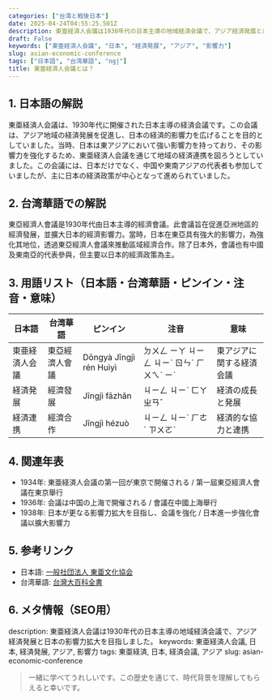 ```yaml
---
categories: ["台湾と戦後日本"]
date: 2025-04-24T04:55:25.501Z
description: 東亜経済人会議は1930年代の日本主導の地域経済会議で、アジア経済発展と日本の影響力拡大を目指しました。
draft: False
keywords: ["東亜経済人会議", "日本", "経済発展", "アジア", "影響力"]
slug: asian-economic-conference
tags: ["日本語", "台湾華語", "ngj"]
title: 東亜経済人会議とは？
---
```




## 1. 日本語の解説
東亜経済人会議は、1930年代に開催された日本主導の経済会議です。この会議は、アジア地域の経済発展を促進し、日本の経済的影響力を広げることを目的としていました。当時、日本は東アジアにおいて強い影響力を持っており、その影響力を強化するため、東亜経済人会議を通じて地域の経済連携を図ろうとしていました。この会議には、日本だけでなく、中国や東南アジアの代表者も参加していましたが、主に日本の経済政策が中心となって進められていました。

## 2. 台湾華語での解説
東亞經濟人會議是1930年代由日本主導的經濟會議。此會議旨在促進亞洲地區的經濟發展，並擴大日本的經濟影響力。當時，日本在東亞具有強大的影響力，為強化其地位，透過東亞經濟人會議來推動區域經濟合作。除了日本外，會議也有中國及東南亞的代表參與，但主要以日本的經濟政策為主。

## 3. 用語リスト（日本語・台湾華語・ピンイン・注音・意味）

| 日本語         | 台湾華語     | ピンイン         | 注音            | 意味                   |
|----------------|--------------|------------------|-----------------|------------------------|
| 東亜経済人会議 | 東亞經濟人會議 | Dōngyà Jīngjì rén Huìyì | ㄉㄨㄥ ㄧㄚ ㄐㄧㄥ ㄐㄧˋ ㄖㄣˊ ㄏㄨㄟˋ ㄧˋ | 東アジアに関する経済会議 |
| 経済発展       | 經濟發展     | Jīngjì fāzhǎn    | ㄐㄧㄥ ㄐㄧˋ ㄈㄚ ㄓㄢˇ   | 経済の成長と発展        |
| 経済連携       | 經濟合作     | Jīngjì hézuò     | ㄐㄧㄥ ㄐㄧˋ ㄏㄜˊ ㄗㄨㄛˋ | 経済的な協力と連携      |

## 4. 関連年表
- 1934年: 東亜経済人会議の第一回が東京で開催される / 第一屆東亞經濟人會議在東京舉行
- 1936年: 会議は中国の上海で開催される / 會議在中國上海舉行
- 1938年: 日本が更なる影響力拡大を目指し、会議を強化 / 日本進一步強化會議以擴大影響力

## 5. 参考リンク
- 日本語: [一般社団法人 東亜文化協会](http://www.toabunka.or.jp/)
- 台湾華語: [台灣大百科全書](https://nrch.culture.tw/)

## 6. メタ情報（SEO用）
description: 東亜経済人会議は1930年代の日本主導の地域経済会議で、アジア経済発展と日本の影響力拡大を目指しました。
keywords: 東亜経済人会議, 日本, 経済発展, アジア, 影響力
tags: 東亜経済, 日本, 経済会議, アジア
slug: asian-economic-conference

>一緒に学べてうれしいです。この歴史を通じて、時代背景を理解してもらえると幸いです。
